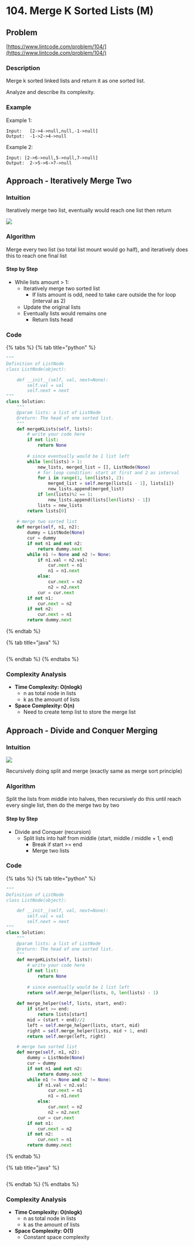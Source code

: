 # 104. Merge K Sorted Lists \(M\)

## Problem

[https://www.lintcode.com/problem/104/](https://www.lintcode.com/problem/104/)

### Description

Merge k sorted linked lists and return it as one sorted list.

Analyze and describe its complexity.

### Example

Example 1:

```text
Input:   [2->4->null,null,-1->null]
Output:  -1->2->4->null
```

Example 2:

```text
Input: [2->6->null,5->null,7->null]
Output:  2->5->6->7->null	
```

## Approach - Iteratively Merge Two

### Intuition

Iteratively merge two list, eventually would reach one list then return 

![](../../.gitbook/assets/screen-shot-2021-04-04-at-1.35.28-am.png)

### Algorithm

Merge every two list \(so total list mount would go half\), and iteratively does this to reach one final list

#### Step by Step

* While lists amount &gt; 1:
  * Iteratively merge two sorted list
    * If lists amount is odd, need to take care outside the for loop \(interval as 2\)
  * Update the original lists
  * Eventually lists would remains one
    * Return lists head

### Code

{% tabs %}
{% tab title="python" %}
```python
"""
Definition of ListNode
class ListNode(object):

    def __init__(self, val, next=None):
        self.val = val
        self.next = next
"""
class Solution:
    """
    @param lists: a list of ListNode
    @return: The head of one sorted list.
    """
    def mergeKLists(self, lists):
        # write your code here
        if not list:
            return None
        
        # since eventually would be 1 list left
        while len(lists) > 1:
            new_lists, merged_list = [], ListNode(None)
            # for loop condition: start at first and 2 as interval
            for i in range(1, len(lists), 2):
                merged_list = self.merge(lists[i - 1], lists[i])
                new_lists.append(merged_list)
            if len(lists)%2 == 1:
                new_lists.append(lists[len(lists) - 1])
            lists = new_lists
        return lists[0]
    
    # merge two sorted list 
    def merge(self, n1, n2):
        dummy = ListNode(None)
        cur = dummy
        if not n1 and not n2:
            return dummy.next
        while n1 != None and n2 != None:
            if n1.val < n2.val:
                cur.next = n1
                n1 = n1.next
            else:
                cur.next = n2
                n2 = n2.next
            cur = cur.next
        if not n1:
            cur.next = n2
        if not n2:
            cur.next = n1
        return dummy.next
```
{% endtab %}

{% tab title="java" %}
```

```
{% endtab %}
{% endtabs %}

### Complexity Analysis

* **Time Complexity: O\(nlogk\)**
  * n as total node in lists
  * k as the amount of lists
* **Space Complexity: O\(n\)**
  * Need to create temp list to store the merge list



## Approach - Divide and Conquer Merging

### Intuition

![](../../.gitbook/assets/screen-shot-2021-04-04-at-2.00.03-am.png)

Recursively doing split and merge \(exactly same as merge sort principle\)

### Algorithm

Split the lists from middle into halves, then recursively do this until reach every single list, then do the merge two by two 

#### Step by Step

* Divide and Conquer \(recursion\)
  * Split lists into half from middle \(start, middle / middle + 1, end\)
    * Break if start &gt;= end
    * Merge two lists

### Code

{% tabs %}
{% tab title="python" %}
```python
"""
Definition of ListNode
class ListNode(object):

    def __init__(self, val, next=None):
        self.val = val
        self.next = next
"""
class Solution:
    """
    @param lists: a list of ListNode
    @return: The head of one sorted list.
    """
    def mergeKLists(self, lists):
        # write your code here
        if not list:
            return None
        
        # since eventually would be 1 list left
        return self.merge_helper(lists, 0, len(lists) - 1)
    
    def merge_helper(self, lists, start, end):
        if start >= end:
            return lists[start]
        mid = (start + end)//2
        left = self.merge_helper(lists, start, mid)
        right = self.merge_helper(lists, mid + 1, end)
        return self.merge(left, right)

    # merge two sorted list 
    def merge(self, n1, n2):
        dummy = ListNode(None)
        cur = dummy
        if not n1 and not n2:
            return dummy.next
        while n1 != None and n2 != None:
            if n1.val < n2.val:
                cur.next = n1
                n1 = n1.next
            else:
                cur.next = n2
                n2 = n2.next
            cur = cur.next
        if not n1:
            cur.next = n2
        if not n2:
            cur.next = n1
        return dummy.next
```
{% endtab %}

{% tab title="java" %}
```

```
{% endtab %}
{% endtabs %}

### Complexity Analysis

* **Time Complexity: O\(nlogk\)**
  * n as total node in lists
  * k as the amount of lists
* **Space Complexity: O\(1\)**
  * Constant space complexity

